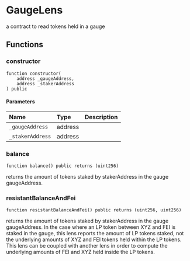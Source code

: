 # GaugeLens

a contract to read tokens held in a gauge

## Functions

### constructor

```solidity
function constructor(
    address _gaugeAddress,
    address _stakerAddress
) public
```

#### Parameters

| Name | Type | Description |
| :--- | :--- | :---------- |
| `_gaugeAddress` | address |  |
| `_stakerAddress` | address |  |

### balance

```solidity
function balance() public returns (uint256)
```

returns the amount of tokens staked by stakerAddress in
the gauge gaugeAddress.

### resistantBalanceAndFei

```solidity
function resistantBalanceAndFei() public returns (uint256, uint256)
```

returns the amount of tokens staked by stakerAddress in
the gauge gaugeAddress.
In the case where an LP token between XYZ and FEI is staked in
the gauge, this lens reports the amount of LP tokens staked, not the
underlying amounts of XYZ and FEI tokens held within the LP tokens.
This lens can be coupled with another lens in order to compute the
underlying amounts of FEI and XYZ held inside the LP tokens.

